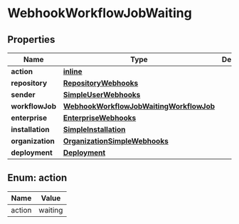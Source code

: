 
# WebhookWorkflowJobWaiting

## Properties
Name | Type | Description | Notes
------------ | ------------- | ------------- | -------------
**action** | [**inline**](#Action) |  | 
**repository** | [**RepositoryWebhooks**](RepositoryWebhooks.md) |  | 
**sender** | [**SimpleUserWebhooks**](SimpleUserWebhooks.md) |  | 
**workflowJob** | [**WebhookWorkflowJobWaitingWorkflowJob**](WebhookWorkflowJobWaitingWorkflowJob.md) |  | 
**enterprise** | [**EnterpriseWebhooks**](EnterpriseWebhooks.md) |  |  [optional]
**installation** | [**SimpleInstallation**](SimpleInstallation.md) |  |  [optional]
**organization** | [**OrganizationSimpleWebhooks**](OrganizationSimpleWebhooks.md) |  |  [optional]
**deployment** | [**Deployment**](Deployment.md) |  |  [optional]


<a id="Action"></a>
## Enum: action
Name | Value
---- | -----
action | waiting



